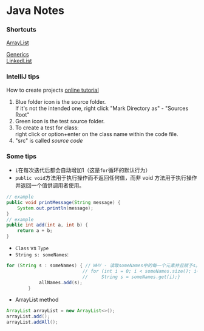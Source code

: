 # Java Notes

### Shortcuts
[ArrayList](https://github.com/devychen/JavaStudyTrack/blob/main/ArrayList.md) <br>

[Generics](https://github.com/devychen/JavaStudyTrack/blob/main/Generics.md) <br>
[LinkedList](https://github.com/devychen/JavaStudyTrack/blob/main/LinkedList.md) <br>


### IntelliJ tips <br>
How to create projects [online tutorial](https://www.youtube.com/watch?v=c0efB_CKOYo)
1. Blue folder icon is the source folder. <br> If it's not the intended one, right click "Mark Directory as" - "Sources Root"
2. Green icon is the test source folder.
3. To create a test for class: <br> right click or option+enter on the class name within the code file.
4. "src" is called _source code_

### Some tips
- `i`在每次迭代后都会自动增加1（这是`for`循环的默认行为）
- `public void`方法用于执行操作而不返回任何值，而非 void 方法用于执行操作并返回一个值供调用者使用。
```java
// example
public void printMessage(String message) {
    System.out.println(message);
}
// example
public int add(int a, int b) {
    return a + b;
}
```
- `Class` vs `Type`
- `String s: someNames`:
```java
for (String s : someNames) { // WHY - 读取someNames中的每一个元素并且赋予s。Equals to:
                            // for (int i = 0; i < someNames.size(); i++) {
                            //     String s = someNames.get(i);}
            allNames.add(s);
        }
```
- ArrayList method
```java
ArrayList arrayList = new ArrayList<>();
arrayList.add();
arrayList.addAll();
```